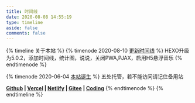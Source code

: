 ```yaml
---
title: 时间线
date: 2020-08-08 14:55:19
type: timeline
aside: false
comments: false
---
```


{% timeline 关于本站 %}
{% timenode 2020-08-10 [更新时间线](https://ccknbc.github.io) %}
HEXO升级为5.0.2，添加时间线，统计图，说说，关闭PWA,PJAX，启用H5悬浮音乐
{% endtimenode %}

{% timenode 2020-06-04 [本站诞生](https://ccknbc.github.io) %}
五处托管，若不能访问请记住备用站

**[Github](https://ccknbc.github.io/) | [Vercel](https://ccknbc.gitee.io/) | [Netlify](https://blog-ccknbc.netlify.app/) | [Gitee](https://ccknbc.gitee.io/) | [Coding](https://y0znz6.coding-pages.com/)**
{% endtimenode %}
{% endtimeline %}